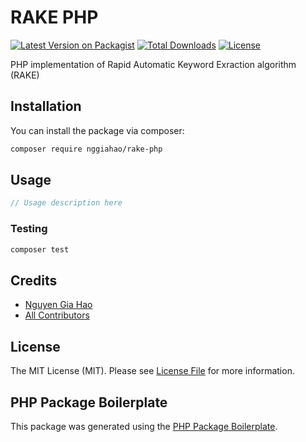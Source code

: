 # RAKE PHP

[![Latest Version on Packagist](https://img.shields.io/packagist/v/nggiahao/rake-php.svg?style=flat-square)](https://packagist.org/packages/nggiahao/rake-php)
[![Total Downloads](https://img.shields.io/packagist/dt/nggiahao/rake-php.svg?style=flat-square)](https://packagist.org/packages/nggiahao/rake-php)
[![License](https://poser.pugx.org/donatello-za/rake-php-plus/license)](https://packagist.org/packages/donatello-za/rake-php-plus)

PHP implementation of Rapid Automatic Keyword Exraction algorithm (RAKE)

## Installation

You can install the package via composer:

```bash
composer require nggiahao/rake-php
```

## Usage

``` php
// Usage description here
```

### Testing

``` bash
composer test
```

## Credits

- [Nguyen Gia Hao](https://github.com/nggiahao)
- [All Contributors](../../contributors)

## License

The MIT License (MIT). Please see [License File](LICENSE.md) for more information.

## PHP Package Boilerplate

This package was generated using the [PHP Package Boilerplate](https://laravelpackageboilerplate.com).